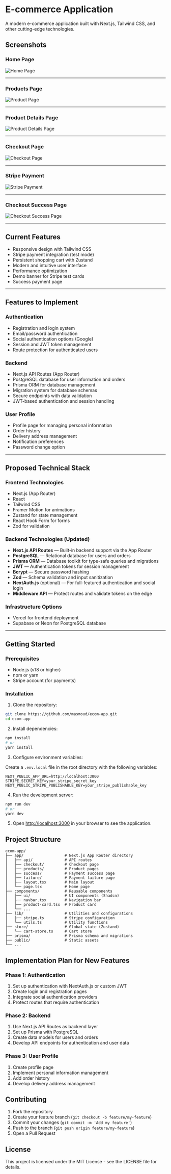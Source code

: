 # E-commerce Application

A modern e-commerce application built with Next.js, Tailwind CSS, and other cutting-edge technologies.

## Screenshots

### Home Page

![Home Page](./public/screenshots/home-page.png)

---

### Products Page

![Product Page](./public/screenshots/products-page.png)

---

### Product Details Page

![Product Details Page](./public/screenshots/product-details-page.png)

---

### Checkout Page

![Checkout Page](./public/screenshots/checkout-page.png)

---

### Stripe Payment

![Stripe Payment](./public/screenshots/stripe-payment.png)

---

### Checkout Success Page

![Checkout Success Page](./public/screenshots/checkout-success-page.png)

---

## Current Features

- Responsive design with Tailwind CSS
- Stripe payment integration (test mode)
- Persistent shopping cart with Zustand
- Modern and intuitive user interface
- Performance optimization
- Demo banner for Stripe test cards
- Success payment page

---

## Features to Implement

### Authentication

- Registration and login system
- Email/password authentication
- Social authentication options (Google)
- Session and JWT token management
- Route protection for authenticated users

### Backend

- Next.js API Routes (App Router)
- PostgreSQL database for user information and orders
- Prisma ORM for database management
- Migration system for database schemas
- Secure endpoints with data validation
- JWT-based authentication and session handling

### User Profile

- Profile page for managing personal information
- Order history
- Delivery address management
- Notification preferences
- Password change option

---

## Proposed Technical Stack

### Frontend Technologies

- Next.js (App Router)
- React
- Tailwind CSS
- Framer Motion for animations
- Zustand for state management
- React Hook Form for forms
- Zod for validation

### Backend Technologies (Updated)

- **Next.js API Routes** — Built-in backend support via the App Router
- **PostgreSQL** — Relational database for users and orders
- **Prisma ORM** — Database toolkit for type-safe queries and migrations
- **JWT** — Authentication tokens for session management
- **Bcrypt** — Secure password hashing
- **Zod** — Schema validation and input sanitization
- **NextAuth.js** (optional) — For full-featured authentication and social login
- **Middleware API** — Protect routes and validate tokens on the edge

### Infrastructure Options

- Vercel for frontend deployment
- Supabase or Neon for PostgreSQL database

---

## Getting Started

### Prerequisites

- Node.js (v18 or higher)
- npm or yarn
- Stripe account (for payments)

### Installation

1. Clone the repository:

```bash
git clone https://github.com/masmoud/ecom-app.git
cd ecom-app
```

2. Install dependencies:

```bash
npm install
# or
yarn install
```

3. Configure environment variables:

Create a `.env.local` file in the root directory with the following variables:

```
NEXT_PUBLIC_APP_URL=http://localhost:3000
STRIPE_SECRET_KEY=your_stripe_secret_key
NEXT_PUBLIC_STRIPE_PUBLISHABLE_KEY=your_stripe_publishable_key
```

4. Run the development server:

```bash
npm run dev
# or
yarn dev
```

5. Open [http://localhost:3000](http://localhost:3000) in your browser to see the application.

## Project Structure

```
ecom-app/
├── app/                  # Next.js App Router directory
│   ├── api/              # API routes
│   ├── checkout/         # Checkout page
│   ├── products/         # Product pages
│   ├── success/          # Payment success page
│   ├── failure/          # Payment failure page
│   ├── layout.tsx        # Main layout
│   └── page.tsx          # Home page
├── components/           # Reusable components
│   ├── ui/               # UI components (Shadcn)
│   ├── navbar.tsx        # Navigation bar
│   ├── product-card.tsx  # Product card
│   └── ...
├── lib/                  # Utilities and configurations
│   ├── stripe.ts         # Stripe configuration
│   └── utils.ts          # Utility functions
├── store/                # Global state (Zustand)
│   └── cart-store.ts     # Cart store
├── prisma/               # Prisma schema and migrations
├── public/               # Static assets
└── ...
```

## Implementation Plan for New Features

### Phase 1: Authentication

1. Set up authentication with NextAuth.js or custom JWT
2. Create login and registration pages
3. Integrate social authentication providers
4. Protect routes that require authentication

### Phase 2: Backend

1. Use Next.js API Routes as backend layer
2. Set up Prisma with PostgreSQL
3. Create data models for users and orders
4. Develop API endpoints for authentication and user data

### Phase 3: User Profile

1. Create profile page
2. Implement personal information management
3. Add order history
4. Develop delivery address management

## Contributing

1. Fork the repository
2. Create your feature branch (`git checkout -b feature/my-feature`)
3. Commit your changes (`git commit -m 'Add my feature'`)
4. Push to the branch (`git push origin feature/my-feature`)
5. Open a Pull Request

## License

This project is licensed under the MIT License - see the LICENSE file for details.
